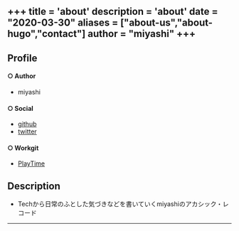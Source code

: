 +++
title = 'about'
description = 'about'
date = "2020-03-30"
aliases = ["about-us","about-hugo","contact"]
author = "miyashi"
+++
-----
## Profile
#### **○ Author**  
* miyashi

#### **○ Social**    
* [github](https://github.com/po-miyasaka)
* [twitter](https://github.com/po_miyasaka)

#### **○ Work**git  
* [PlayTime](https://apps.apple.com/us/app/%E3%83%97%E3%83%AC%E3%82%A4%E3%82%BF%E3%82%A4%E3%83%A0/id1473904054?l=ja)  

## Description  
* Techから日常のふとした気づきなどを書いていくmiyashiのアカシック・レコード

-----